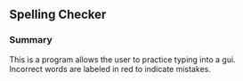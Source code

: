 
## Spelling Checker 

### Summary
 This is a program allows the user to practice typing into a gui.<br>
 Incorrect words are labeled in red to indicate mistakes. <br>